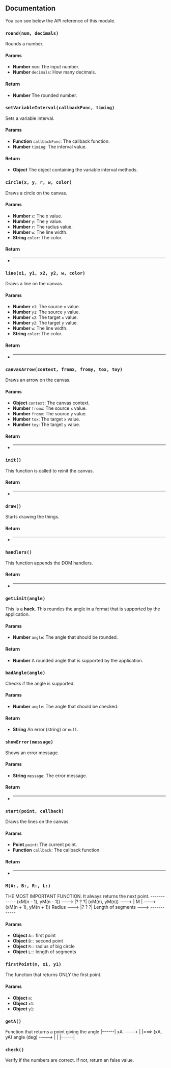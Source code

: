 ## Documentation

You can see below the API reference of this module.

### `round(num, decimals)`
Rounds a number.

#### Params

- **Number** `num`: The input number.
- **Number** `decimals`: How many decimals.

#### Return
- **Number** The rounded number.

### `setVariableInterval(callbackFunc, timing)`
Sets a variable interval.

#### Params

- **Function** `callbackFunc`: The callback function.
- **Number** `timing`: The interval value.

#### Return
- **Object** The object containing the variable interval methods.

### `circle(x, y, r, w, color)`
Draws a circle on the canvas.

#### Params

- **Number** `x`: The x value.
- **Number** `y`: The y value.
- **Number** `r`: The radius value.
- **Number** `w`: The line width.
- **String** `color`: The color.

#### Return
- ****

### `line(x1, y1, x2, y2, w, color)`
Draws a line on the canvas.

#### Params

- **Number** `x1`: The source `x` value.
- **Number** `y1`: The source `y` value.
- **Number** `x2`: The target `x` value.
- **Number** `y2`: The target `y` value.
- **Number** `w`: The line width.
- **String** `color`: The color.

#### Return
- ****

### `canvasArrow(context, fromx, fromy, tox, toy)`
Draws an arrow on the canvas.

#### Params

- **Object** `context`: The canvas context.
- **Number** `fromx`: The source `x` value.
- **Number** `fromy`: The source `y` value.
- **Number** `tox`: The target `x` value.
- **Number** `toy`: The target `y` value.

#### Return
- ****

### `init()`
This function is called to reinit the canvas.

#### Return
- ****

### `draw()`
Starts drawing the things.

#### Return
- ****

### `handlers()`
This function appends the DOM handlers.

#### Return
- ****

### `getLimit(angle)`
This is a **hack**. This roundes the angle in a format that is supported by the application.

#### Params

- **Number** `angle`: The angle that should be rounded.

#### Return
- **Number** A rounded angle that is supported by the application.

### `badAngle(angle)`
Checks if the angle is supported.

#### Params

- **Number** `angle`: The angle that should be checked.

#### Return
- **String** An error (string) or `null`.

### `showError(message)`
Shows an error message.

#### Params

- **String** `message`: The error message.

#### Return
- ****

### `start(point, callback)`
Draws the lines on the canvas.

#### Params

- **Point** `point`: The current point.
- **Function** `callback`: The callback function.

#### Return
- ****

### `M(A:, B:, R:, L:)`
THE MOST IMPORTANT FUNCTION.
It always returns the next point.
                            ------------
(xM(n - 1), yM(n - 1)) ---> |?    ?   ?|
(xM(n), yM(n))         ---> |     M    | ---> (xM(n + 1), yM(n + 1))
Radius                 ---> |?    ?   ?|
Length of segments     ---> ------------

#### Params

- **Object** `A:`: first point
- **Object** `B:`: second point
- **Object** `R:`: radius of big circle
- **Object** `L:`: length of segments

### `firstPoint(m, x1, y1)`
The function that returns ONLY the first point.

#### Params

- **Object** `m`:
- **Object** `x1`:
- **Object** `y1`:

### `getA()`
Function that returns a point giving the angle
                            |------|
        xA          ---->   |      |===> (xA, yA)
        angle (deg) ---->   |      |
                            |------|

### `check()`
Verify if the numbers are correct.
        If not, return an false value.

